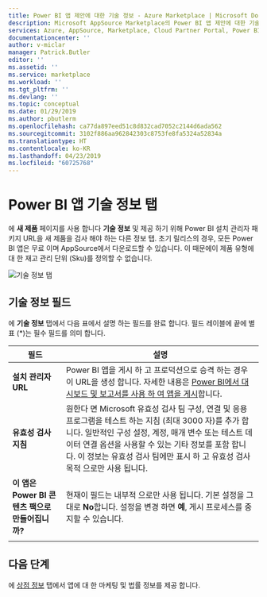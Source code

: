```yaml
---
title: Power BI 앱 제안에 대한 기술 정보 - Azure Marketplace | Microsoft Docs
description: Microsoft AppSource Marketplace의 Power BI 앱 제안에 대한 기술 정보 필드를 구성합니다.
services: Azure, AppSource, Marketplace, Cloud Partner Portal, Power BI
documentationcenter: ''
author: v-miclar
manager: Patrick.Butler
editor: ''
ms.assetid: ''
ms.service: marketplace
ms.workload: ''
ms.tgt_pltfrm: ''
ms.devlang: ''
ms.topic: conceptual
ms.date: 01/29/2019
ms.author: pbutlerm
ms.openlocfilehash: ca77da897eed51c8d832cad7052c2144d6ada562
ms.sourcegitcommit: 3102f886aa962842303c8753fe8fa5324a52834a
ms.translationtype: HT
ms.contentlocale: ko-KR
ms.lasthandoff: 04/23/2019
ms.locfileid: "60725768"
---
```

# <a name="power-bi-apps-technical-info-tab"></a>Power BI 앱 기술 정보 탭

에 **새 제품** 페이지를 사용 합니다 **기술 정보** 및 제공 하기 위해 Power BI 설치 관리자 패키지 URL을 새 제품을 검사 해야 하는 다른 정보 탭.  초기 릴리스의 경우, 모든 Power BI 앱은 무료 이며 AppSource에서 다운로드할 수 있습니다. 이 때문에이 제품 유형에 대 한 재고 관리 단위 (Sku)를 정의할 수 없습니다.

![기술 정보 탭](./media/technical-info-tab.png)


## <a name="technical-info-fields"></a>기술 정보 필드 

에 **기술 정보** 탭에서 다음 표에서 설명 하는 필드를 완료 합니다. 필드 레이블에 끝에 별표 (*)는 필수 필드를 의미 합니다.

|        필드          |  설명                                                                 |
|    ---------------    |  ----------------------------------------------------------------------------|
| **설치 관리자 URL**     | Power BI 앱을 게시 하 고 프로덕션으로 승격 하는 경우이 URL을 생성 합니다.  자세한 내용은 [Power BI에서 대시보드 및 보고서를 사용 하 여 앱을 게시](https://docs.microsoft.com/power-bi/service-create-distribute-apps)합니다.  |
|  **유효성 검사 지침**  |  원한다 면 Microsoft 유효성 검사 팀 구성, 연결 및 응용 프로그램을 테스트 하는 지침 (최대 3000 자)를 추가 합니다. 일반적인 구성 설정, 계정, 매개 변수 또는 테스트 데이터 연결 옵션을 사용할 수 있는 기타 정보를 포함 합니다. 이 정보는 유효성 검사 팀에만 표시 하 고 유효성 검사 목적 으로만 사용 됩니다.  |
| **이 앱은 Power BI 콘텐츠 팩으로 만들어집니까?** | 현재이 필드는 내부적 으로만 사용 됩니다. 기본 설정을 그대로 **No**합니다. 설정을 변경 하면 **예**, 게시 프로세스를 중지할 수 있습니다.  |  
|  |  |


## <a name="next-steps"></a>다음 단계

에 [상점 정보](./cpp-storefront-details-tab.md) 탭에서 앱에 대 한 마케팅 및 법률 정보를 제공 합니다.

